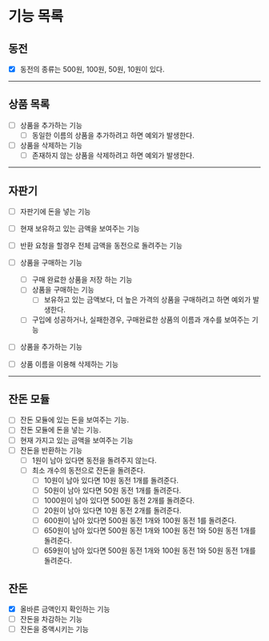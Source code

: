 # 기능 목록

## 동전
- [x] 동전의 종류는 500원, 100원, 50원, 10원이 있다.

---

## 상품 목록
- [ ] 상품을 추가하는 기능
    - [ ] 동일한 이름의 상품을 추가하려고 하면 예외가 발생한다.
    
- [ ] 상품을 삭제하는 기능
    - [ ] 존재하지 않는 상품을 삭제하려고 하면 예외가 발생한다.
    
---

## 자판기
- [ ] 자판기에 돈을 넣는 기능
- [ ] 현재 보유하고 있는 금액을 보여주는 기능
- [ ] 반환 요청을 할경우 전체 금액을 동전으로 돌려주는 기능

- [ ] 상품을 구매하는 기능
    - [ ] 구매 완료한 상품을 저장 하는 기능
    - [ ] 상품을 구매하는 기능
        - [ ] 보유하고 있는 금액보다, 더 높은 가격의 상품을 구매하려고 하면 예외가 발생한다.
    - [ ] 구입에 성공하거나, 실패한경우, 구매완료한 상품의 이름과 개수를 보여주는 기능
    
- [ ] 상품을 추가하는 기능
- [ ] 상품 이름을 이용해 삭제하는 기능

---

## 잔돈 모듈
- [ ] 잔돈 모듈에 있는 돈을 보여주는 기능.
- [ ] 잔돈 모듈에 돈을 넣는 기능.
- [ ] 현재 가지고 있는 금액을 보여주는 기능
- [ ] 잔돈을 반환하는 기능
    - [ ] 1원이 남아 있다면 동전을 돌려주지 않는다.
    - [ ] 최소 개수의 동전으로 잔돈을 돌려준다.
        - [ ] 10원이 남아 있다면 10원 동전 1개를 돌려준다.
        - [ ] 50원이 남아 있다면 50원 동전 1개를 돌려준다.
        - [ ] 1000원이 남아 있다면 500원 동전 2개를 돌려준다.
        - [ ] 20원이 남아 있다면 10원 동전 2개를 돌려준다.
        - [ ] 600원이 남아 있다면 500원 동전 1개와 100원 동전 1를 돌려준다.
        - [ ] 650원이 남아 있다면 500원 동전 1개와 100원 동전 1와 50원 동전 1개를 돌려준다.
        - [ ] 659원이 남아 있다면 500원 동전 1개와 100원 동전 1와 50원 동전 1개를 돌려준다.
    
## 잔돈
- [x] 올바른 금액인지 확인하는 기능
- [ ] 잔돈을 차감하는 기능
- [ ] 잔돈을 증액시키는 기능
